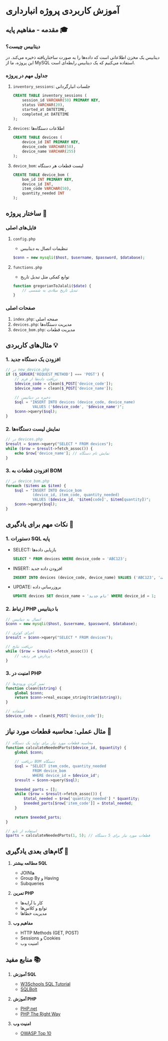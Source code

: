 # آموزش کاربردی پروژه انبارداری

## مقدمه - مفاهیم پایه 🎓

### دیتابیس چیست؟
دیتابیس یک مخزن اطلاعاتی است که داده‌ها را به صورت ساختاریافته ذخیره می‌کند. در این پروژه، ما از MySQL استفاده می‌کنیم که یک دیتابیس رابطه‌ای است.

### جداول مهم در پروژه
1. `inventory_sessions`: جلسات انبارگردانی
   ```sql
   CREATE TABLE inventory_sessions (
       session_id VARCHAR(50) PRIMARY KEY,
       status VARCHAR(20),
       started_at DATETIME,
       completed_at DATETIME
   );
   ```

2. `devices`: اطلاعات دستگاه‌ها
   ```sql
   CREATE TABLE devices (
       device_id INT PRIMARY KEY,
       device_code VARCHAR(50),
       device_name VARCHAR(255)
   );
   ```

3. `device_bom`: لیست قطعات هر دستگاه
   ```sql
   CREATE TABLE device_bom (
       bom_id INT PRIMARY KEY,
       device_id INT,
       item_code VARCHAR(50),
       quantity_needed INT
   );
   ```

## ساختار پروژه 📁

### فایل‌های اصلی
1. `config.php`
   - تنظیمات اتصال به دیتابیس
   ```php
   $conn = new mysqli($host, $username, $password, $database);
   ```

2. `functions.php`
   - توابع کمکی مثل تبدیل تاریخ
   ```php
   function gregorianToJalali($date) {
       // تبدیل تاریخ میلادی به شمسی
   }
   ```

### صفحات اصلی
1. `index.php`: صفحه اصلی
2. `devices.php`: مدیریت دستگاه‌ها
3. `device_bom.php`: مدیریت قطعات

## مثال‌های کاربردی 💡

### 1. افزودن یک دستگاه جدید
```php
// در new_device.php
if ($_SERVER['REQUEST_METHOD'] === 'POST') {
    // دریافت داده‌ها از فرم
    $device_code = clean($_POST['device_code']);
    $device_name = clean($_POST['device_name']);
    
    // ذخیره در دیتابیس
    $sql = "INSERT INTO devices (device_code, device_name) 
            VALUES ('$device_code', '$device_name')";
    $conn->query($sql);
}
```

### 2. نمایش لیست دستگاه‌ها
```php
// در devices.php
$result = $conn->query("SELECT * FROM devices");
while ($row = $result->fetch_assoc()) {
    echo $row['device_name']; // نمایش نام دستگاه
}
```

### 3. افزودن قطعات به BOM
```php
// در device_bom.php
foreach ($items as $item) {
    $sql = "INSERT INTO device_bom 
            (device_id, item_code, quantity_needed) 
            VALUES ($device_id, '$item[code]', $item[quantity])";
    $conn->query($sql);
}
```

## نکات مهم برای یادگیری 📌

### 1. دستورات SQL پایه
- SELECT: بازیابی داده‌ها
  ```sql
  SELECT * FROM devices WHERE device_code = 'ABC123';
  ```
- INSERT: افزودن داده جدید
  ```sql
  INSERT INTO devices (device_code, device_name) VALUES ('ABC123', 'دستگاه تست');
  ```
- UPDATE: بروزرسانی داده
  ```sql
  UPDATE devices SET device_name = 'نام جدید' WHERE device_id = 1;
  ```

### 2. ارتباط PHP با دیتابیس
```php
// اتصال به دیتابیس
$conn = new mysqli($host, $username, $password, $database);

// اجرای کوئری
$result = $conn->query("SELECT * FROM devices");

// دریافت نتایج
while ($row = $result->fetch_assoc()) {
    // پردازش هر ردیف
}
```

### 3. امنیت در PHP
```php
// تمیز کردن ورودی‌ها
function clean($string) {
    global $conn;
    return $conn->real_escape_string(trim($string));
}

// استفاده
$device_code = clean($_POST['device_code']);
```

## مثال عملی: محاسبه قطعات مورد نیاز 🔄

```php
// محاسبه قطعات مورد نیاز برای تولید یک دستگاه
function calculateNeededParts($device_id, $quantity) {
    global $conn;
    
    // دریافت BOM دستگاه
    $sql = "SELECT item_code, quantity_needed 
            FROM device_bom 
            WHERE device_id = $device_id";
    $result = $conn->query($sql);
    
    $needed_parts = [];
    while ($row = $result->fetch_assoc()) {
        $total_needed = $row['quantity_needed'] * $quantity;
        $needed_parts[$row['item_code']] = $total_needed;
    }
    
    return $needed_parts;
}

// استفاده از تابع
$parts = calculateNeededParts(1, 5); // قطعات مورد نیاز برای 5 دستگاه
```

## گام‌های بعدی یادگیری 🎯

1. **مطالعه بیشتر SQL**
   - JOIN‌ها
   - Group By و Having
   - Subqueries

2. **تمرین PHP**
   - کار با آرایه‌ها
   - توابع و کلاس‌ها
   - مدیریت خطاها

3. **مفاهیم وب**
   - HTTP Methods (GET, POST)
   - Sessions و Cookies
   - امنیت وب

## منابع مفید 📚

1. **آموزش SQL**
   - [W3Schools SQL Tutorial](https://www.w3schools.com/sql/)
   - [SQLBolt](https://sqlbolt.com/)

2. **آموزش PHP**
   - [PHP.net](https://www.php.net/manual/en/)
   - [PHP The Right Way](https://phptherightway.com/)

3. **امنیت وب**
   - [OWASP Top 10](https://owasp.org/www-project-top-ten/)
